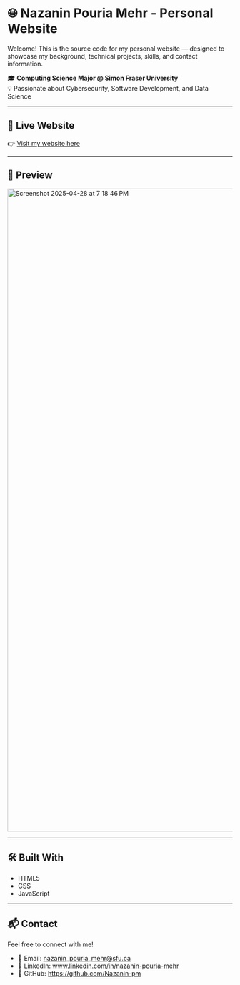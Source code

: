 
# 🌐 Nazanin Pouria Mehr - Personal Website

Welcome! This is the source code for my personal website — designed to showcase my background, technical projects, skills, and contact information.

🎓 **Computing Science Major @ Simon Fraser University**  
💡 Passionate about Cybersecurity, Software Development, and Data Science

---

## 🚀 Live Website

👉 [Visit my website here](https://nazanin-pm.github.io/Nazanin-personal-website/)  


---


## 📸 Preview

 <img width="1439" alt="Screenshot 2025-04-28 at 7 18 46 PM" src="https://github.com/user-attachments/assets/425775af-ad7d-4b0f-b314-51497fd8dada" />



---

## 🛠️ Built With

- HTML5
- CSS
- JavaScript

---

## 📬 Contact

Feel free to connect with me!

- 📧 Email: [nazanin_pouria_mehr@sfu.ca](mailto:nazanin_pouria_mehr@sfu.ca)
- 💼 LinkedIn: www.linkedin.com/in/nazanin-pouria-mehr
- 🧠 GitHub: https://github.com/Nazanin-pm
